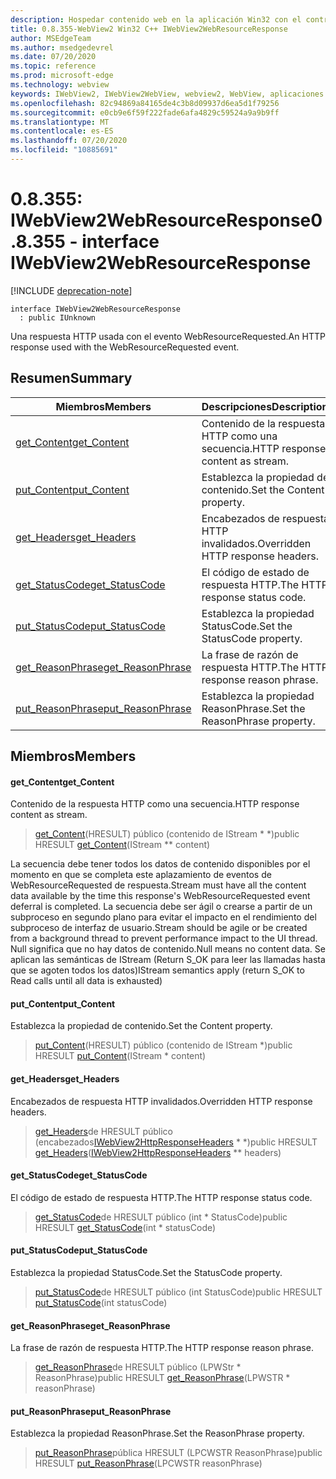 ```yaml
---
description: Hospedar contenido web en la aplicación Win32 con el control Microsoft Edge WebView2
title: 0.8.355-WebView2 Win32 C++ IWebView2WebResourceResponse
author: MSEdgeTeam
ms.author: msedgedevrel
ms.date: 07/20/2020
ms.topic: reference
ms.prod: microsoft-edge
ms.technology: webview
keywords: IWebView2, IWebView2WebView, webview2, WebView, aplicaciones Win32, Win32, Edge
ms.openlocfilehash: 82c94869a84165de4c3b8d09937d6ea5d1f79256
ms.sourcegitcommit: e0cb9e6f59f222fade6afa4829c59524a9a9b9ff
ms.translationtype: MT
ms.contentlocale: es-ES
ms.lasthandoff: 07/20/2020
ms.locfileid: "10885691"
---
```

# <span data-ttu-id="b0273-104">0.8.355: IWebView2WebResourceResponse</span><span class="sxs-lookup"><span data-stu-id="b0273-104">0.8.355 - interface IWebView2WebResourceResponse</span></span> 

[!INCLUDE [deprecation-note](../../includes/deprecation-note.md)]

```
interface IWebView2WebResourceResponse
  : public IUnknown
```

<span data-ttu-id="b0273-105">Una respuesta HTTP usada con el evento WebResourceRequested.</span><span class="sxs-lookup"><span data-stu-id="b0273-105">An HTTP response used with the WebResourceRequested event.</span></span>

## <span data-ttu-id="b0273-106">Resumen</span><span class="sxs-lookup"><span data-stu-id="b0273-106">Summary</span></span>

 <span data-ttu-id="b0273-107">Miembros</span><span class="sxs-lookup"><span data-stu-id="b0273-107">Members</span></span>                        | <span data-ttu-id="b0273-108">Descripciones</span><span class="sxs-lookup"><span data-stu-id="b0273-108">Descriptions</span></span>
--------------------------------|---------------------------------------------
[<span data-ttu-id="b0273-109">get_Content</span><span class="sxs-lookup"><span data-stu-id="b0273-109">get_Content</span></span>](#get_content) | <span data-ttu-id="b0273-110">Contenido de la respuesta HTTP como una secuencia.</span><span class="sxs-lookup"><span data-stu-id="b0273-110">HTTP response content as stream.</span></span>
[<span data-ttu-id="b0273-111">put_Content</span><span class="sxs-lookup"><span data-stu-id="b0273-111">put_Content</span></span>](#put_content) | <span data-ttu-id="b0273-112">Establezca la propiedad de contenido.</span><span class="sxs-lookup"><span data-stu-id="b0273-112">Set the Content property.</span></span>
[<span data-ttu-id="b0273-113">get_Headers</span><span class="sxs-lookup"><span data-stu-id="b0273-113">get_Headers</span></span>](#get_headers) | <span data-ttu-id="b0273-114">Encabezados de respuesta HTTP invalidados.</span><span class="sxs-lookup"><span data-stu-id="b0273-114">Overridden HTTP response headers.</span></span>
[<span data-ttu-id="b0273-115">get_StatusCode</span><span class="sxs-lookup"><span data-stu-id="b0273-115">get_StatusCode</span></span>](#get_statuscode) | <span data-ttu-id="b0273-116">El código de estado de respuesta HTTP.</span><span class="sxs-lookup"><span data-stu-id="b0273-116">The HTTP response status code.</span></span>
[<span data-ttu-id="b0273-117">put_StatusCode</span><span class="sxs-lookup"><span data-stu-id="b0273-117">put_StatusCode</span></span>](#put_statuscode) | <span data-ttu-id="b0273-118">Establezca la propiedad StatusCode.</span><span class="sxs-lookup"><span data-stu-id="b0273-118">Set the StatusCode property.</span></span>
[<span data-ttu-id="b0273-119">get_ReasonPhrase</span><span class="sxs-lookup"><span data-stu-id="b0273-119">get_ReasonPhrase</span></span>](#get_reasonphrase) | <span data-ttu-id="b0273-120">La frase de razón de respuesta HTTP.</span><span class="sxs-lookup"><span data-stu-id="b0273-120">The HTTP response reason phrase.</span></span>
[<span data-ttu-id="b0273-121">put_ReasonPhrase</span><span class="sxs-lookup"><span data-stu-id="b0273-121">put_ReasonPhrase</span></span>](#put_reasonphrase) | <span data-ttu-id="b0273-122">Establezca la propiedad ReasonPhrase.</span><span class="sxs-lookup"><span data-stu-id="b0273-122">Set the ReasonPhrase property.</span></span>

## <span data-ttu-id="b0273-123">Miembros</span><span class="sxs-lookup"><span data-stu-id="b0273-123">Members</span></span>

#### <span data-ttu-id="b0273-124">get_Content</span><span class="sxs-lookup"><span data-stu-id="b0273-124">get_Content</span></span> 

<span data-ttu-id="b0273-125">Contenido de la respuesta HTTP como una secuencia.</span><span class="sxs-lookup"><span data-stu-id="b0273-125">HTTP response content as stream.</span></span>

> <span data-ttu-id="b0273-126">[get_Content](#get_content)(HRESULT) público (contenido de IStream \* \*)</span><span class="sxs-lookup"><span data-stu-id="b0273-126">public HRESULT [get_Content](#get_content)(IStream \*\* content)</span></span>

<span data-ttu-id="b0273-127">La secuencia debe tener todos los datos de contenido disponibles por el momento en que se completa este aplazamiento de eventos de WebResourceRequested de respuesta.</span><span class="sxs-lookup"><span data-stu-id="b0273-127">Stream must have all the content data available by the time this response's WebResourceRequested event deferral is completed.</span></span> <span data-ttu-id="b0273-128">La secuencia debe ser ágil o crearse a partir de un subproceso en segundo plano para evitar el impacto en el rendimiento del subproceso de interfaz de usuario.</span><span class="sxs-lookup"><span data-stu-id="b0273-128">Stream should be agile or be created from a background thread to prevent performance impact to the UI thread.</span></span> <span data-ttu-id="b0273-129">Null significa que no hay datos de contenido.</span><span class="sxs-lookup"><span data-stu-id="b0273-129">Null means no content data.</span></span> <span data-ttu-id="b0273-130">Se aplican las semánticas de IStream (Return S_OK para leer las llamadas hasta que se agoten todos los datos)</span><span class="sxs-lookup"><span data-stu-id="b0273-130">IStream semantics apply (return S_OK to Read calls until all data is exhausted)</span></span>

#### <span data-ttu-id="b0273-131">put_Content</span><span class="sxs-lookup"><span data-stu-id="b0273-131">put_Content</span></span> 

<span data-ttu-id="b0273-132">Establezca la propiedad de contenido.</span><span class="sxs-lookup"><span data-stu-id="b0273-132">Set the Content property.</span></span>

> <span data-ttu-id="b0273-133">[put_Content](#put_content)(HRESULT) público (contenido de IStream \*)</span><span class="sxs-lookup"><span data-stu-id="b0273-133">public HRESULT [put_Content](#put_content)(IStream \* content)</span></span>

#### <span data-ttu-id="b0273-134">get_Headers</span><span class="sxs-lookup"><span data-stu-id="b0273-134">get_Headers</span></span> 

<span data-ttu-id="b0273-135">Encabezados de respuesta HTTP invalidados.</span><span class="sxs-lookup"><span data-stu-id="b0273-135">Overridden HTTP response headers.</span></span>

> <span data-ttu-id="b0273-136">[get_Headers](#get_headers)de HRESULT público (encabezados[IWebView2HttpResponseHeaders](IWebView2HttpResponseHeaders.md) \* \*)</span><span class="sxs-lookup"><span data-stu-id="b0273-136">public HRESULT [get_Headers](#get_headers)([IWebView2HttpResponseHeaders](IWebView2HttpResponseHeaders.md) \*\* headers)</span></span>

#### <span data-ttu-id="b0273-137">get_StatusCode</span><span class="sxs-lookup"><span data-stu-id="b0273-137">get_StatusCode</span></span> 

<span data-ttu-id="b0273-138">El código de estado de respuesta HTTP.</span><span class="sxs-lookup"><span data-stu-id="b0273-138">The HTTP response status code.</span></span>

> <span data-ttu-id="b0273-139">[get_StatusCode](#get_statuscode)de HRESULT público (int \* StatusCode)</span><span class="sxs-lookup"><span data-stu-id="b0273-139">public HRESULT [get_StatusCode](#get_statuscode)(int \* statusCode)</span></span>

#### <span data-ttu-id="b0273-140">put_StatusCode</span><span class="sxs-lookup"><span data-stu-id="b0273-140">put_StatusCode</span></span> 

<span data-ttu-id="b0273-141">Establezca la propiedad StatusCode.</span><span class="sxs-lookup"><span data-stu-id="b0273-141">Set the StatusCode property.</span></span>

> <span data-ttu-id="b0273-142">[put_StatusCode](#put_statuscode)de HRESULT público (int StatusCode)</span><span class="sxs-lookup"><span data-stu-id="b0273-142">public HRESULT [put_StatusCode](#put_statuscode)(int statusCode)</span></span>

#### <span data-ttu-id="b0273-143">get_ReasonPhrase</span><span class="sxs-lookup"><span data-stu-id="b0273-143">get_ReasonPhrase</span></span> 

<span data-ttu-id="b0273-144">La frase de razón de respuesta HTTP.</span><span class="sxs-lookup"><span data-stu-id="b0273-144">The HTTP response reason phrase.</span></span>

> <span data-ttu-id="b0273-145">[get_ReasonPhrase](#get_reasonphrase)de HRESULT público (LPWStr \* ReasonPhrase)</span><span class="sxs-lookup"><span data-stu-id="b0273-145">public HRESULT [get_ReasonPhrase](#get_reasonphrase)(LPWSTR \* reasonPhrase)</span></span>

#### <span data-ttu-id="b0273-146">put_ReasonPhrase</span><span class="sxs-lookup"><span data-stu-id="b0273-146">put_ReasonPhrase</span></span> 

<span data-ttu-id="b0273-147">Establezca la propiedad ReasonPhrase.</span><span class="sxs-lookup"><span data-stu-id="b0273-147">Set the ReasonPhrase property.</span></span>

> <span data-ttu-id="b0273-148">[put_ReasonPhrase](#put_reasonphrase)pública HRESULT (LPCWSTR ReasonPhrase)</span><span class="sxs-lookup"><span data-stu-id="b0273-148">public HRESULT [put_ReasonPhrase](#put_reasonphrase)(LPCWSTR reasonPhrase)</span></span>

